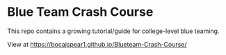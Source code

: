 # Blue Team Crash Course

This repo contains a growing tutorial/guide for college-level blue teaming.

View at https://bocajspear1.github.io/Blueteam-Crash-Course/